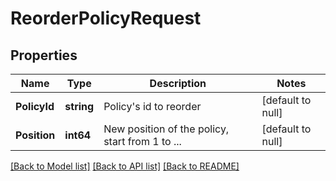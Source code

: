 # ReorderPolicyRequest

## Properties
Name | Type | Description | Notes
------------ | ------------- | ------------- | -------------
**PolicyId** | **string** | Policy&#39;s id to reorder | [default to null]
**Position** | **int64** | New position of the policy, start from 1 to ... | [default to null]

[[Back to Model list]](../README.md#documentation-for-models) [[Back to API list]](../README.md#documentation-for-api-endpoints) [[Back to README]](../README.md)


